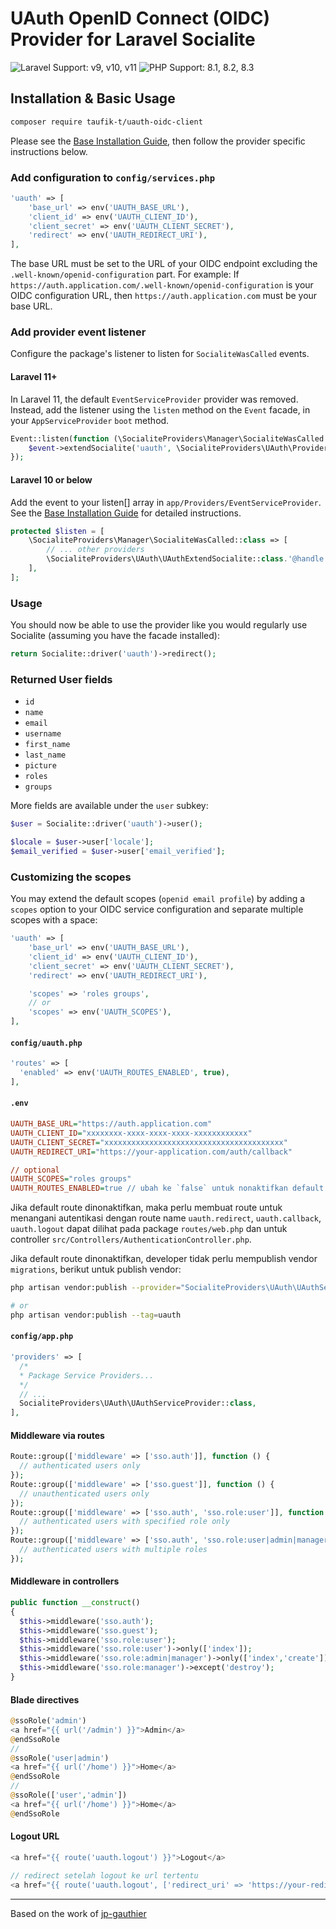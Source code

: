 # UAuth OpenID Connect (OIDC) Provider for Laravel Socialite

![Laravel Support: v9, v10, v11](https://img.shields.io/badge/Laravel%20Support-v9%2C%20v10%2C%20v11-blue) ![PHP Support: 8.1, 8.2, 8.3](https://img.shields.io/badge/PHP%20Support-8.1%2C%208.2%2C%208.3-blue)

## Installation & Basic Usage

```bash
composer require taufik-t/uauth-oidc-client
```

Please see the [Base Installation Guide](https://socialiteproviders.com/usage/), then follow the provider specific instructions below.

### Add configuration to `config/services.php`

```php
'uauth' => [
    'base_url' => env('UAUTH_BASE_URL'),
    'client_id' => env('UAUTH_CLIENT_ID'),
    'client_secret' => env('UAUTH_CLIENT_SECRET'),
    'redirect' => env('UAUTH_REDIRECT_URI'),
],
```

The base URL must be set to the URL of your OIDC endpoint excluding the `.well-known/openid-configuration` part. For example:
If `https://auth.application.com/.well-known/openid-configuration` is your OIDC configuration URL, then `https://auth.application.com` must be your base URL.

### Add provider event listener

Configure the package's listener to listen for `SocialiteWasCalled` events.

#### Laravel 11+

In Laravel 11, the default `EventServiceProvider` provider was removed. Instead, add the listener using the `listen` method on the `Event` facade, in your `AppServiceProvider` `boot` method.

```php
Event::listen(function (\SocialiteProviders\Manager\SocialiteWasCalled $event) {
    $event->extendSocialite('uauth', \SocialiteProviders\UAuth\Provider::class);
});
```

#### Laravel 10 or below

Add the event to your listen[] array in `app/Providers/EventServiceProvider`. See the [Base Installation Guide](https://socialiteproviders.com/usage/) for detailed instructions.

```php
protected $listen = [
    \SocialiteProviders\Manager\SocialiteWasCalled::class => [
        // ... other providers
        \SocialiteProviders\UAuth\UAuthExtendSocialite::class.'@handle',
    ],
];
```

### Usage

You should now be able to use the provider like you would regularly use Socialite (assuming you have the facade
installed):

```php
return Socialite::driver('uauth')->redirect();
```

### Returned User fields

- `id`
- `name`
- `email`
- `username`
- `first_name`
- `last_name`
- `picture`
- `roles`
- `groups`

More fields are available under the `user` subkey:

```php
$user = Socialite::driver('uauth')->user();

$locale = $user->user['locale'];
$email_verified = $user->user['email_verified'];
```

### Customizing the scopes

You may extend the default scopes (`openid email profile`) by adding a `scopes` option to your OIDC service configuration and separate multiple scopes with a space:

```php
'uauth' => [
    'base_url' => env('UAUTH_BASE_URL'),
    'client_id' => env('UAUTH_CLIENT_ID'),
    'client_secret' => env('UAUTH_CLIENT_SECRET'),
    'redirect' => env('UAUTH_REDIRECT_URI'),

    'scopes' => 'roles groups',
    // or
    'scopes' => env('UAUTH_SCOPES'),
],
```

#### `config/uauth.php`

```php
'routes' => [
  'enabled' => env('UAUTH_ROUTES_ENABLED', true),
],
```

#### `.env`

```ini
UAUTH_BASE_URL="https://auth.application.com"
UAUTH_CLIENT_ID="xxxxxxxx-xxxx-xxxx-xxxx-xxxxxxxxxxxx"
UAUTH_CLIENT_SECRET="xxxxxxxxxxxxxxxxxxxxxxxxxxxxxxxxxxxxxxxx"
UAUTH_REDIRECT_URI="https://your-application.com/auth/callback"

// optional
UAUTH_SCOPES="roles groups"
UAUTH_ROUTES_ENABLED=true // ubah ke `false` untuk nonaktifkan default route
```

Jika default route dinonaktifkan, maka perlu membuat route untuk menangani autentikasi dengan route name `uauth.redirect`, `uauth.callback`, `uauth.logout` dapat dilihat pada package `routes/web.php` dan untuk controller `src/Controllers/AuthenticationController.php`.

Jika default route dinonaktifkan, developer tidak perlu mempublish vendor `migrations`, berikut untuk publish vendor:

```bash
php artisan vendor:publish --provider="SocialiteProviders\UAuth\UAuthServiceProvider"

# or
php artisan vendor:publish --tag=uauth
```

#### `config/app.php`

```php
'providers' => [
  /*
  * Package Service Providers...
  */
  // ...
  SocialiteProviders\UAuth\UAuthServiceProvider::class,
],
```

#### Middleware via routes

```php
Route::group(['middleware' => ['sso.auth']], function () {
  // authenticated users only
});
Route::group(['middleware' => ['sso.guest']], function () {
  // unauthenticated users only
});
Route::group(['middleware' => ['sso.auth', 'sso.role:user']], function () {
  // authenticated users with specified role only
});
Route::group(['middleware' => ['sso.auth', 'sso.role:user|admin|manager']], function () {
  // authenticated users with multiple roles
});
```

#### Middleware in controllers

```php
public function __construct()
{
  $this->middleware('sso.auth');
  $this->middleware('sso.guest');
  $this->middleware('sso.role:user');
  $this->middleware('sso.role:user')->only(['index']);
  $this->middleware('sso.role:admin|manager')->only(['index','create']);
  $this->middleware('sso.role:manager')->except('destroy');
}
```

#### Blade directives

```php
@ssoRole('admin')
<a href="{{ url('/admin') }}">Admin</a>
@endSsoRole
//
@ssoRole('user|admin')
<a href="{{ url('/home') }}">Home</a>
@endSsoRole
//
@ssoRole(['user','admin'])
<a href="{{ url('/home') }}">Home</a>
@endSsoRole
```

#### Logout URL

```php
<a href="{{ route('uauth.logout') }}">Logout</a>

// redirect setelah logout ke url tertentu
<a href="{{ route('uauth.logout', ['redirect_uri' => 'https://your-redirect-url.com']) }}">Logout</a>
```

---

Based on the work of [jp-gauthier](https://github.com/jp-gauthier)
